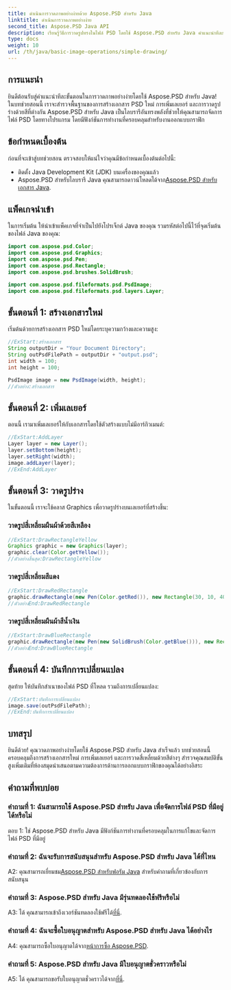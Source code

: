```yaml
---
title: ดำเนินการวาดภาพอย่างง่ายด้วย Aspose.PSD สำหรับ Java
linktitle: ดำเนินการวาดภาพอย่างง่าย
second_title: Aspose.PSD Java API
description: เรียนรู้วิธีการวาดรูปทรงในไฟล์ PSD โดยใช้ Aspose.PSD สำหรับ Java คำแนะนำทีละขั้นตอนนี้ครอบคลุมถึงการสร้าง การเพิ่มเลเยอร์ และการวาดภาพพร้อมตัวอย่างโค้ด
type: docs
weight: 10
url: /th/java/basic-image-operations/simple-drawing/
---
```

## การแนะนำ

ยินดีต้อนรับสู่คำแนะนำทีละขั้นตอนในการวาดภาพอย่างง่ายโดยใช้ Aspose.PSD สำหรับ Java! ในบทช่วยสอนนี้ เราจะสำรวจพื้นฐานของการสร้างเอกสาร PSD ใหม่ การเพิ่มเลเยอร์ และการวาดรูปร่างด้วยสีที่ต่างกัน Aspose.PSD สำหรับ Java เป็นไลบรารีอันทรงพลังที่ช่วยให้คุณสามารถจัดการไฟล์ PSD โดยทางโปรแกรม โดยมีฟังก์ชันการทำงานที่ครอบคลุมสำหรับงานออกแบบกราฟิก

## ข้อกำหนดเบื้องต้น

ก่อนที่จะเข้าสู่บทช่วยสอน ตรวจสอบให้แน่ใจว่าคุณมีข้อกำหนดเบื้องต้นต่อไปนี้:

- ติดตั้ง Java Development Kit (JDK) บนเครื่องของคุณแล้ว
- Aspose.PSD สำหรับไลบรารี Java คุณสามารถดาวน์โหลดได้จาก[Aspose.PSD สำหรับเอกสาร Java](https://reference.aspose.com/psd/java/).

## แพ็คเกจนำเข้า

ในการเริ่มต้น ให้นำเข้าแพ็คเกจที่จำเป็นไปยังโปรเจ็กต์ Java ของคุณ รวมรหัสต่อไปนี้ไว้ที่จุดเริ่มต้นของไฟล์ Java ของคุณ:

```java
import com.aspose.psd.Color;
import com.aspose.psd.Graphics;
import com.aspose.psd.Pen;
import com.aspose.psd.Rectangle;
import com.aspose.psd.brushes.SolidBrush;

import com.aspose.psd.fileformats.psd.PsdImage;
import com.aspose.psd.fileformats.psd.layers.Layer;
```

## ขั้นตอนที่ 1: สร้างเอกสารใหม่

เริ่มต้นด้วยการสร้างเอกสาร PSD ใหม่โดยระบุความกว้างและความสูง:

```java
//ExStart:สร้างเอกสาร
String outputDir = "Your Document Directory";
String outPsdFilePath = outputDir + "output.psd";
int width = 100;
int height = 100;

PsdImage image = new PsdImage(width, height);
//ตัวอย่าง:สร้างเอกสาร
```

## ขั้นตอนที่ 2: เพิ่มเลเยอร์

ตอนนี้ เรามาเพิ่มเลเยอร์ให้กับเอกสารโดยใช้ตัวสร้างแบบไม่มีอาร์กิวเมนต์:

```java
//ExStart:AddLayer
Layer layer = new Layer();
layer.setBottom(height);
layer.setRight(width);
image.addLayer(layer);
//ExEnd:AddLayer
```

## ขั้นตอนที่ 3: วาดรูปร่าง

ในขั้นตอนนี้ เราจะใช้คลาส Graphics เพื่อวาดรูปร่างบนเลเยอร์ที่สร้างขึ้น:

### วาดรูปสี่เหลี่ยมผืนผ้าด้วยสีเหลือง

```java
//ExStart:DrawRectangleYellow
Graphics graphic = new Graphics(layer);
graphic.clear(Color.getYellow());
//ตัวอย่างสิ้นสุด:DrawRectangleYellow
```

### วาดรูปสี่เหลี่ยมสีแดง

```java
//ExStart:DrawRedRectangle
graphic.drawRectangle(new Pen(Color.getRed()), new Rectangle(30, 10, 40, 80));
//ตัวอย่างEnd:DrawRedRectangle
```

### วาดรูปสี่เหลี่ยมผืนผ้าสีน้ำเงิน

```java
//ExStart:DrawBlueRectangle
graphic.drawRectangle(new Pen(new SolidBrush(Color.getBlue())), new Rectangle(10, 30, 80, 40));
//ตัวอย่างEnd:DrawBlueRectangle
```

## ขั้นตอนที่ 4: บันทึกการเปลี่ยนแปลง

สุดท้าย ให้บันทึกสำเนาของไฟล์ PSD ที่โหลด รวมถึงการเปลี่ยนแปลง:

```java
//ExStart:บันทึกการเปลี่ยนแปลง
image.save(outPsdFilePath);
//ExEnd:บันทึกการเปลี่ยนแปลง
```

## บทสรุป

ยินดีด้วย! คุณวาดภาพอย่างง่ายโดยใช้ Aspose.PSD สำหรับ Java สำเร็จแล้ว บทช่วยสอนนี้ครอบคลุมถึงการสร้างเอกสารใหม่ การเพิ่มเลเยอร์ และการวาดสี่เหลี่ยมด้วยสีต่างๆ สำรวจคุณสมบัติขั้นสูงเพิ่มเติมที่ห้องสมุดนำเสนอตามความต้องการด้านการออกแบบกราฟิกของคุณได้อย่างอิสระ

## คำถามที่พบบ่อย

### คำถามที่ 1: ฉันสามารถใช้ Aspose.PSD สำหรับ Java เพื่อจัดการไฟล์ PSD ที่มีอยู่ได้หรือไม่

ตอบ 1: ใช่ Aspose.PSD สำหรับ Java มีฟังก์ชันการทำงานที่ครอบคลุมในการแก้ไขและจัดการไฟล์ PSD ที่มีอยู่

### คำถามที่ 2: ฉันจะรับการสนับสนุนสำหรับ Aspose.PSD สำหรับ Java ได้ที่ไหน

 A2: คุณสามารถเยี่ยมชม[Aspose.PSD สำหรับฟอรัม Java](https://forum.aspose.com/c/psd/34) สำหรับคำถามที่เกี่ยวข้องกับการสนับสนุน

### คำถามที่ 3: Aspose.PSD สำหรับ Java มีรุ่นทดลองใช้ฟรีหรือไม่

 A3: ได้ คุณสามารถเข้าถึงเวอร์ชันทดลองใช้ฟรีได้[ที่นี่](https://releases.aspose.com/).

### คำถามที่ 4: ฉันจะซื้อใบอนุญาตสำหรับ Aspose.PSD สำหรับ Java ได้อย่างไร

 A4: คุณสามารถซื้อใบอนุญาตได้จาก[หน้าการซื้อ Aspose.PSD](https://purchase.aspose.com/buy).

### คำถามที่ 5: Aspose.PSD สำหรับ Java มีใบอนุญาตชั่วคราวหรือไม่

 A5: ได้ คุณสามารถขอรับใบอนุญาตชั่วคราวได้จาก[ที่นี่](https://purchase.aspose.com/temporary-license/).